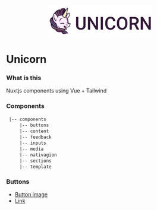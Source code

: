<p align="center">
  <img src="https://github.com/julioacontreras/unicorn/blob/main/doc/assets/img/logo.png?raw=true" alt="Unicorn Logo" />
</p>

# Unicorn

### What is this

Nuxtjs components using Vue + Tailwind

### Components

```
 |-- components
     |-- buttons
     |-- content
     |-- feedback
     |-- inputs
     |-- media
     |-- nativagion
     |-- sections
     |-- template
```

### Buttons

* [Button image](/components/buttons/imageLink/README.md)
* [Link](/components/buttons/link/README.md)
